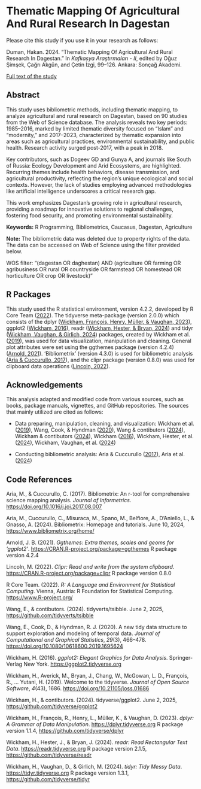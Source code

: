 # Thematic Mapping Of Agricultural And Rural Research In Dagestan

Please cite this study if you use it in your research as follows:

Duman, Hakan. 2024. “Thematic Mapping Of Agricultural And Rural Research In Dagestan.” In _Kafkasya Araştırmaları - II_, edited by Oğuz Şimşek, Çağrı Akgün, and Çetin İzgi, 99–126. Ankara: Sonçağ Akademi.

[Full text of the study](https://www.researchgate.net/publication/387438077_THEMATIC_MAPPING_OF_AGRICULTURAL_AND_RURAL_RESEARCH_IN_DAGESTAN)

## Abstract

This study uses bibliometric methods, including thematic mapping, to
analyze agricultural and rural research on Dagestan, based on 90 studies
from the Web of Science database. The analysis reveals two key periods:
1985–2016, marked by limited thematic diversity focused on “Islam” and
“modernity,” and 2017–2023, characterized by thematic expansion into
areas such as agricultural practices, environmental sustainability, and
public health. Research activity surged post-2017, with a peak in 2018.

Key contributors, such as Dogeev GD and Gunya A, and journals like South
of Russia: Ecology Development and Arid Ecosystems, are highlighted.
Recurring themes include health behaviors, disease transmission, and
agricultural productivity, reflecting the region’s unique ecological and
social contexts. However, the lack of studies employing advanced
methodologies like artificial intelligence underscores a critical
research gap.

This work emphasizes Dagestan’s growing role in agricultural research,
providing a roadmap for innovative solutions to regional challenges,
fostering food security, and promoting environmental sustainability.

**Keywords:** R Programming, Bibliometrics, Caucasus, Dagestan,
Agriculture

**Note:** The bibliometric data was deleted due to property rights of the data. The data can be accessed on Web of Science using the filter provided below.

WOS filter: “(dagestan OR daghestan) AND (agriculture OR farming OR agribusiness OR rural OR countryside OR farmstead OR homestead OR horticulture OR crop OR livestock)”

## R Packages

This study used the R statistical environment, version 4.2.2, developed
by R Core Team ([2022](#ref-r-2022)). The tidyverse meta-package
(version 2.0.0) which consists of the dplyr ([Wickham, François, Henry,
Müller, & Vaughan, 2023](#ref-dplyr-2023-github)), ggplot2 ([Wickham,
2016](#ref-ggplot2-2016)), readr ([Wickham, Hester, & Bryan,
2024](#ref-readr-2024-github)) and tidyr ([Wickham, Vaughan, & Girlich,
2024](#ref-tidyr-2024-github)) packages, created by Wickham et al.
([2019](#ref-tidyverse-2019)), was used for data visualization,
manipulation and cleaning. General plot attributes were set using the ggthemes package (version 4.2.4) ([Arnold, 2021](#ref-ggthemes_2021)).
‘Bibliometrix’ (version 4.3.0) is used for bibliometric analysis ([Aria
& Cuccurullo, 2017](#ref-aria_bibliometrix_2017)), and the clipr package (version 0.8.0) was used for clipboard data operations ([Lincoln,
2022](#ref-clipr_2022)).

## Acknowledgements

This analysis adapted and modified code from various sources, such as
books, package manuals, vignettes, and GitHub repositories. The sources
that mainly utilized are cited as follows:

- Data preparing, manipulation, cleaning, and visualization: Wickham
  et al. ([2019](#ref-tidyverse-2019)), Wang, Cook, & Hyndman
  ([2020](#ref-tsibble-2020)), Wang & contibutors
  ([2024](#ref-tsibble-2024-github)), Wickham & contibutors
  ([2024](#ref-ggplot2-2024-github)), Wickham
  ([2016](#ref-ggplot2-2016)), Wickham, Hester, et al.
  ([2024](#ref-readr-2024-github)), Wickham, Vaughan, et al.
  ([2024](#ref-tidyr-2024-github))

- Conducting bibliometric analysis: Aria & Cuccurullo
  ([2017](#ref-aria_bibliometrix_2017)), Aria et al.
  ([2024](#ref-biblimetrixhomepage2024))

## Code References

Aria, M., & Cuccurullo, C. (2017). Bibliometrix: An r-tool for
comprehensive science mapping analysis. _Journal of Informetrics_.
<https://doi.org/10.1016/j.joi.2017.08.007>

Aria, M., Cuccurullo, C., Misuraca, M., Spano, M., Belfiore, A.,
D’Aniello, L., & Gnasso, A. (2024). Bibliometrix: Homepage and
tutorials. June 10, 2024, <https://www.bibliometrix.org/home/>

Arnold, J. B. (2021). _Ggthemes: Extra themes, scales and geoms for
’ggplot2’_. <https://CRAN.R-project.org/package=ggthemes> R package
version 4.2.4

Lincoln, M. (2022). _Clipr: Read and write from the system clipboard_.
<https://CRAN.R-project.org/package=clipr> R package version 0.8.0

R Core Team. (2022). _<span class="nocase">R: A Language and Environment
for Statistical Computing</span>_. Vienna, Austria: R Foundation for
Statistical Computing. <https://www.R-project.org/>

Wang, E., & contibutors. (2024). <span
class="nocase">tidyverts/tsibble</span>. June 2, 2025,
<https://github.com/tidyverts/tsibble>

Wang, E., Cook, D., & Hyndman, R. J. (2020). <span class="nocase">A new
tidy data structure to support exploration and modeling of temporal
data</span>. _Journal of Computational and Graphical Statistics_,
_29_(3), 466–478. <https://doi.org/10.1080/10618600.2019.1695624>

Wickham, H. (2016). _<span class="nocase">ggplot2: Elegant Graphics for
Data Analysis</span>_. Springer-Verlag New York.
<https://ggplot2.tidyverse.org>

Wickham, H., Averick, M., Bryan, J., Chang, W., McGowan, L. D.,
François, R., … Yutani, H. (2019). <span class="nocase">Welcome to the
<span class="nocase">tidyverse</span></span>. _Journal of Open Source
Software_, _4_(43), 1686. <https://doi.org/10.21105/joss.01686>

Wickham, H., & contibutors. (2024). <span
class="nocase">tidyverse/ggplot2</span>. June 2, 2025,
<https://github.com/tidyverse/ggplot2>

Wickham, H., François, R., Henry, L., Müller, K., & Vaughan, D. (2023).
_<span class="nocase">dplyr: A Grammar of Data Manipulation</span>_.
<https://dplyr.tidyverse.org> R package version 1.1.4,
<https://github.com/tidyverse/dplyr>

Wickham, H., Hester, J., & Bryan, J. (2024). _<span
class="nocase">readr: Read Rectangular Text Data</span>_.
<https://readr.tidyverse.org> R package version 2.1.5,
<https://github.com/tidyverse/readr>

Wickham, H., Vaughan, D., & Girlich, M. (2024). _<span
class="nocase">tidyr: Tidy Messy Data</span>_.
<https://tidyr.tidyverse.org> R package version 1.3.1,
<https://github.com/tidyverse/tidyr>
